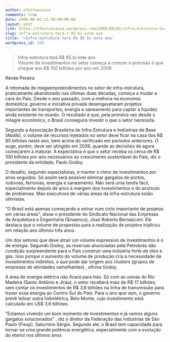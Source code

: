 ```yaml
---
author: efeitoecausa
comments: true
date: 2008-06-02 12:50:00+00:00
layout: post
link: https://efeitoecausa.wordpress.com/2008/06/02/infra-estrutura-tera-r-85-bi-este-ano/
slug: infra-estrutura-tera-r-85-bi-este-ano
title: '>Infra-estrutura terá R$ 85 bi este ano'
wordpress_id: 334
---
```


>Infra-estrutura terá R$ 85 bi este ano  
Volume de investimentos no setor começa a crescer e previsão é que chegue aos R$ 100 bilhões por ano em 2009  
  
Renée Pereira  
  
A retomada de megaempreendimentos no setor de infra-estrutura, praticamente abandonado nas últimas duas décadas, começa a mudar a cara do País. Desde o ano passado, com a melhora na economia doméstica, governo e iniciativa privada desengavetaram projetos importantes de transportes, energia e saneamento para captar a liquidez ainda existente no mundo. O resultado é que, pela primeira vez desde o milagre econômico, o Brasil conseguirá investir o que o setor necessita.  
  
Segundo a Associação Brasileira de Infra-Estrutura e Indústrias de Base (Abdib), o volume de recursos injetados no setor deve ficar na casa dos R$ 85 bilhões neste ano, bem acima do verificado em períodos anteriores. O auge, porém, deve ser atingido em 2009, quando as decisões de agora começarem a maturar. A expectativa é que o setor receba os cerca de R$ 100 bilhões por ano necessários ao crescimento sustentável do País, diz o presidente da entidade, Paulo Godoy.  
  
O desafio, segundo especialistas, é manter o ritmo de investimentos por anos seguidos. Só assim será possível eliminar gargalos de portos, rodovias, ferrovias, energia e saneamento. Não será uma tarefa fácil, especialmente depois de anos à margem dos investimentos e do acúmulo de problemas. Mas executivos de várias áreas da infra-estrutura estão otimistas.  
  
"O Brasil está apenas começando a entrar num ciclo importante de projetos em várias áreas", disse o presidente do Sindicato Nacional das Empresas de Arquitetura e Engenharia (Sinaenco), José Roberto Bernasconi. Ele destaca que o volume de propostas para a realização de projetos triplicou em relação aos últimos três anos.  
  
Um dos setores que deve atrair um volume expressivo de investimentos é o de energia. Segundo Godoy, as reservas anunciadas pela Petrobrás dão condição surpreendente para o País construir uma indústria forte de óleo e gás. Isso porque o aumento do volume de produção cria a necessidade de investimentos indiretos, o que pode dar origem aos clusters (grupos de empresas de atividades semelhantes) , afirma Godoy.  
  
A área de energia elétrica não ficará para trás. Só com as usinas do Rio Madeira (Santo Antônio e Jirau), o setor receberá mais de R$ 17 bilhões, sem contar os investimentos de R$ 3,6 bilhões na linha de transmissão para trazer essa energia ao Centro-Sul do País. Para o ano que vem, o governo prevê leiloar outra hidrelétrica, Belo Monte, cujo investimento está calculado em US$ 3,6 bilhões.  
  
"Estamos vivendo um bom momento de investimentos e já vemos alguns gargalos solucionados" , diz o diretor da Federação das Indústrias de São Paulo (Fiesp), Saturnino Sérgio. Segundo ele, o Brasil tem capacidade para tornar-se uma grande potência energética, especialmente com a evolução do etanol nos últimos anos.
